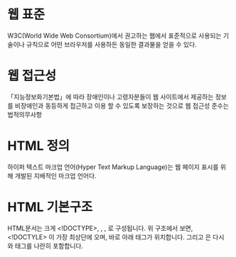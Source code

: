 # 웹 표준 #
W3C(World Wide Web Consortium)에서 권고하는 웹에서 표준적으로 사용되는 기술이나 규칙으로 어떤 브라우저를 사용하든 동일한 결과물을 얻을 수 있다.

# 웹 접근성 #
「지능정보화기본법」에 따라 장애인이나 고령자분들이 웹 사이트에서 제공하는 정보를 비장애인과 동등하게 접근하고 이용 할 수 있도록 보장하는 것으로 웹 접근성 준수는 법적의무사항

# HTML 정의 #
하이퍼 텍스트 마크업 언어(Hyper Text Markup Language)는 웹 페이지 표시를 위해 개발된 지배적인 마크업 언어다.

# HTML 기본구조 #
HTML문서는 크게 <!DOCTYPE>, <html>, <head>, <body> 로 구성됩니다. 위 구조에서 보면, <!DOCTYLE> 이 가장 최상단에 오며, 바로 아래 <html> 태그가 위치합니다. 그리고 <html> 은 다시 <head>와 <body>태그를 나란히 포함합니다.
